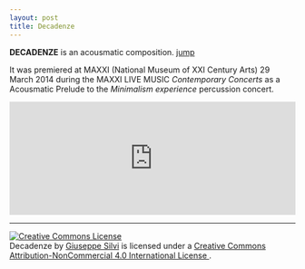 ```yaml
---
layout: post
title: Decadenze
---
```


**DECADENZE** is an acousmatic composition. [jump](https://soundcloud.com/giuseppe-silvi/decadenze)

It was premiered at MAXXI (National Museum of XXI Century Arts) 29 March 2014 during the MAXXI LIVE MUSIC
*Contemporary Concerts* as a Acousmatic Prelude to the *Minimalism experience* percussion concert.

<iframe width="100%"
 height="200"
 scrolling="no"
 frameborder="no" src="https://w.soundcloud.com/player/?url=https%3A//api.soundcloud.com/tracks/142330312&amp;color=90a959&amp;auto_play=false&amp;hide_related=false&amp;show_artwork=true">
</iframe>

----

<a rel="license"
 href="http://creativecommons.org/licenses/by-nc/4.0/">
 <img alt="Creative Commons License"
 style="border-width:0"
 src="http://i.creativecommons.org/l/by-nc/4.0/80x15.png" />
</a>
<br />
<span xmlns:dct="http://purl.org/dc/terms/"
 href="http://purl.org/dc/dcmitype/Sound"
 property="dct:title" rel="dct:type">Decadenze</span> 
by 
<a xmlns:cc="http://creativecommons.org/ns#"
 href="http://www.giuseppesilvi.com"
 property="cc:attributionName"
 rel="cc:attributionURL">Giuseppe Silvi</a>
is licensed under a
<a rel="license" href="http://creativecommons.org/licenses/by-nc/4.0/">
 Creative Commons Attribution-NonCommercial 4.0 International License
</a>.